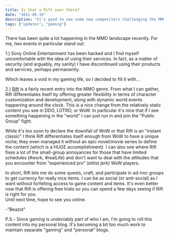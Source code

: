 ```yaml
---
title: Is that a Rift over there?
date: "2011-05-19"
description: "It's good to see some new competitors challenging the MMO institution that is WoW."
tags: ["updates", "gaming"]
---
```


There has been quite a lot happening in the MMO landscape recently. For me, two events in particular stand out:
	
1.) Sony Online Entertainment has been hacked and I find myself uncomfortable with the idea of using their services. In fact, as a matter of security (and arguably, my sanity) I have discontinued using their products and services, perhaps permanently.	

Which leaves a void in my gaming life, so I decided to fill it with...	

2.) [Rift](https://www.trionworlds.com/rift/) is a fairly recent entry into the MMO genre. From what I can gather, Rift differentiates itself by offering greater flexibility in terms of character customization and development, along with dynamic world events happening around the clock. This is a nice change from the relatively static content you see in DDO, LOTRO, or WoW. In particular it's nice that if I see something happening in the "world" I can just run in and join the "Public Group" fight.	

While it's too soon to declare the downfall of WoW or that Rift is an "instant classic" I think Rift differentiates itself enough from WoW to have a unique niche; they even managed it without an epic novel/movie series to define the content (which is a HUGE accomplishment). I can also see where Rift fixes a lot of the small-group annoyances for those that have limited schedules (#work, #realLife) and don't want to deal with the attitudes that you encounter from "experienced pro" (elitist jerk) WoW players.
	
In short, Rift lets me do some quests, craft, and participate in ad-hoc groups to get currency for really nice items. I can be as social (or anti-social) as I want without forfeiting access to game content and items. It's even better now that Rift is offering free trials so you can spend a few days seeing if Rift is right for you.	
Until next time, hope to see you online.	

-"Beazst"

P.S.- Since gaming is undeniably part of who I am, I'm going to roll this content into my personal blog. It's becoming a bit too much work to maintain separate "gaming" and "personal" blogs.


